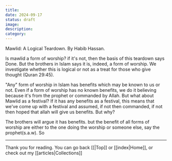```yaml
---
title: 
date: 2024-09-17
status: draft
image: 
description: 
category:
---
```


Mawlid: A Logical Teardown.
By Habib Hassan.


Is mawlid a form of worship? if it's not, then the basis of this teardown says Done. But the brothers in Islam says it is, indeed, a form of worship. We investigate whether this is logical or not as a treat for those who give thought (Quran 29:45).


"Any" form of worship in Islam has benefits which may be known to us or not. Even if a form of worship has no known benefits, we do it believing because it's from the prophet or commanded by Allah. But what about Mawlid as a festival? If it has any benefits as a festival, this means that we've come up with a festival and assumed, if not then commanded, if not then hoped that allah will give us benefits. But why? 

The brothers will argue it has benefits. but the benefit of all forms of worship are either to the one doing the worship or someone else, say the prophet(s.a.w). So


















---
Thank you for reading. You can go back [[|Top]] or [[index|Home]], or check out my [[articles|Collections]]